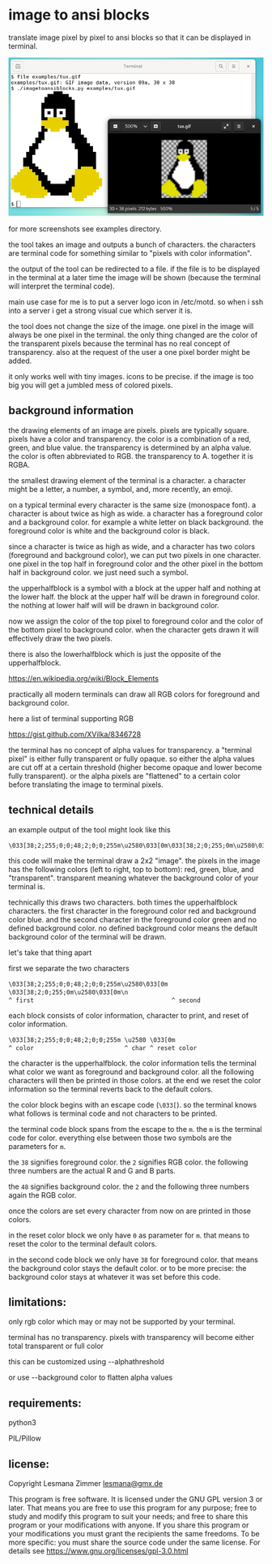 image to ansi blocks
====================

translate image pixel by pixel to ansi blocks
so that it can be displayed in terminal.

![screenshot](examples/tux-demo.png)

for more screenshots see examples directory.

the tool takes an image and outputs a bunch of characters.
the characters are terminal code for something similar to
"pixels with color information".

the output of the tool can be redirected to a file.
if the file is to be displayed in the terminal at a later time
the image will be shown
(because the terminal will interpret the terminal code).

main use case for me is to put a server logo icon in /etc/motd.
so when i ssh into a server i get a strong visual cue which server it is.

the tool does not change the size of the image.
one pixel in the image will always be one pixel in the terminal.
the only thing changed are the color of the transparent pixels
because the terminal has no real concept of transparency.
also at the request of the user a one pixel border might be added.

it only works well with tiny images. icons to be precise.
if the image is too big you will get a jumbled mess of colored pixels.

background information
----------------------

the drawing elements of an image are pixels.
pixels are typically square.
pixels have a color and transparency.
the color is a combination of a red, green, and blue value.
the transparency is determined by an alpha value.
the color is often abbreviated to RGB.
the transparency to A.
together it is RGBA.

the smallest drawing element of the terminal is a character.
a character might be a letter, a number, a symbol,
and, more recently, an emoji.

on a typical terminal every character is the same size (monospace font).
a character is about twice as high as wide.
a character has a foreground color and a background color.
for example a white letter on black background.
the foreground color is white and the background color is black.

since a character is twice as high as wide,
and a character has two colors (foreground and background color),
we can put two pixels in one character.
one pixel in the top half in foreground color
and the other pixel in the bottom half in background color.
we just need such a symbol.

the upperhalfblock is a symbol
with a block at the upper half and nothing at the lower half.
the block at the upper half will be drawn in foreground color.
the nothing at lower half will will be drawn in background color.

now we assign the color of the top pixel to foreground color
and the color of the bottom pixel to background color.
when the character gets drawn it will effectively draw the two pixels.

there is also the lowerhalfblock which is just
the opposite of the upperhalfblock.

https://en.wikipedia.org/wiki/Block_Elements

practically all modern terminals can draw all RGB colors
for foreground and background color.

here a list of terminal supporting RGB

https://gist.github.com/XVilka/8346728

the terminal has no concept of alpha values for transparency.
a "terminal pixel" is either fully transparent or fully opaque.
so either the alpha values are cut off at a certain threshold
(higher become opaque and lower become fully transparent).
or the alpha pixels are "flattened" to a certain color
before translating the image to terminal pixels.

technical details
-----------------

an example output of the tool might look like this

```
\033[38;2;255;0;0;48;2;0;0;255m\u2580\033[0m\033[38;2;0;255;0m\u2580\033[0m\n
```

this code will make the terminal draw a 2x2 "image".
the pixels in the image has the following colors (left to right, top to bottom):
red, green, blue, and "transparent".
transparent meaning whatever the background color of your terminal is.

technically this draws two characters.
both times the upperhalfblock characters.
the first character in the foreground color red and background color blue.
and the second character in the foreground color green
and no defined background color.
no defined background color means
the default background color of the terminal will be drawn.

let's take that thing apart

first we separate the two characters

```
\033[38;2;255;0;0;48;2;0;0;255m\u2580\033[0m \033[38;2;0;255;0m\u2580\033[0m\n
^ first                                      ^ second
```

each block consists of color information,
character to print,
and reset of color information.

```
\033[38;2;255;0;0;48;2;0;0;255m \u2580 \033[0m
^ color                         ^ char ^ reset color
```

the character is the upperhalfblock.
the color information tells the terminal what color we want
as foreground and background color.
all the following characters will then be printed in those colors.
at the end we reset the color information
so the terminal reverts back to the default colors.

the color block begins with an escape code (`\033[`).
so the terminal knows what follows is terminal code
and not characters to be printed.

the terminal code block spans from the escape to the `m`.
the `m` is the terminal code for color.
everything else between those two symbols are the parameters for `m`.

the `38` signifies foreground color.
the `2` signifies RGB color.
the following three numbers are the actual R and G and B parts.

the `48` signifies background color.
the `2` and the following three numbers again the RGB color.

once the colors are set
every character from now on are printed in those colors.

in the reset color block we only have `0` as parameter for `m`.
that means to reset the color to the terminal default colors.

in the second code block we only have `38` for foreground color.
that means the background color stays the default color.
or to be more precise: the background color stays
at whatever it was set before this code.

limitations:
------------

only rgb color which may or may not be supported by your terminal.

terminal has no transparency.
pixels with transparency will become either total transparent or full color

this can be customized using --alphathreshold

or use --background color to flatten alpha values

requirements:
-------------

python3

PIL/Pillow

license:
--------

Copyright Lesmana Zimmer lesmana@gmx.de

This program is free software.
It is licensed under the GNU GPL version 3 or later.
That means you are free to use this program for any purpose;
free to study and modify this program to suit your needs;
and free to share this program or your modifications with anyone.
If you share this program or your modifications
you must grant the recipients the same freedoms.
To be more specific: you must share the source code under the same license.
For details see https://www.gnu.org/licenses/gpl-3.0.html
